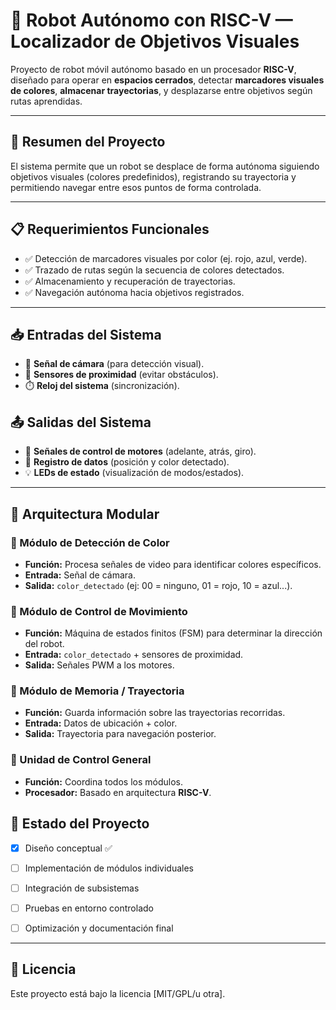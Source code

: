 # 🤖 Robot Autónomo con RISC-V — Localizador de Objetivos Visuales

Proyecto de robot móvil autónomo basado en un procesador **RISC-V**, diseñado para operar en **espacios cerrados**, detectar **marcadores visuales de colores**, **almacenar trayectorias**, y desplazarse entre objetivos según rutas aprendidas.

---

## 🧠 Resumen del Proyecto

El sistema permite que un robot se desplace de forma autónoma siguiendo objetivos visuales (colores predefinidos), registrando su trayectoria y permitiendo navegar entre esos puntos de forma controlada.

---

## 📋 Requerimientos Funcionales

- ✅ Detección de marcadores visuales por color (ej. rojo, azul, verde).
- ✅ Trazado de rutas según la secuencia de colores detectados.
- ✅ Almacenamiento y recuperación de trayectorias.
- ✅ Navegación autónoma hacia objetivos registrados.

---

## 📥 Entradas del Sistema

- 🎥 **Señal de cámara** (para detección visual).
- 📡 **Sensores de proximidad** (evitar obstáculos).
- ⏱️ **Reloj del sistema** (sincronización).

## 📤 Salidas del Sistema

- 🔁 **Señales de control de motores** (adelante, atrás, giro).
- 💾 **Registro de datos** (posición y color detectado).
- 💡 **LEDs de estado** (visualización de modos/estados).

---

## 🧩 Arquitectura Modular

### 🎨 Módulo de Detección de Color
- **Función:** Procesa señales de video para identificar colores específicos.
- **Entrada:** Señal de cámara.
- **Salida:** `color_detectado` (ej: 00 = ninguno, 01 = rojo, 10 = azul...).

### 🔁 Módulo de Control de Movimiento
- **Función:** Máquina de estados finitos (FSM) para determinar la dirección del robot.
- **Entrada:** `color_detectado` + sensores de proximidad.
- **Salida:** Señales PWM a los motores.

### 🧠 Módulo de Memoria / Trayectoria
- **Función:** Guarda información sobre las trayectorias recorridas.
- **Entrada:** Datos de ubicación + color.
- **Salida:** Trayectoria para navegación posterior.

### 🧾 Unidad de Control General
- **Función:** Coordina todos los módulos.
- **Procesador:** Basado en arquitectura **RISC-V**.


## 🚀 Estado del Proyecto

- [x] Diseño conceptual ✅  
- [ ] Implementación de módulos individuales  
- [ ] Integración de subsistemas  
- [ ] Pruebas en entorno controlado  
- [ ] Optimización y documentación final  



---

## 📄 Licencia

Este proyecto está bajo la licencia [MIT/GPL/u otra].

